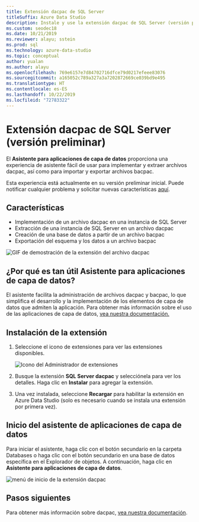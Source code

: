 ```yaml
---
title: Extensión dacpac de SQL Server
titleSuffix: Azure Data Studio
description: Instale y use la extensión dacpac de SQL Server (versión preliminar) para Azure Data Studio.
ms.custom: seodec18
ms.date: 10/21/2019
ms.reviewer: alayu; sstein
ms.prod: sql
ms.technology: azure-data-studio
ms.topic: conceptual
author: yualan
ms.author: alayu
ms.openlocfilehash: 769e6157e7d84702716dfce79d0217efeee83076
ms.sourcegitcommit: a165052c789a327a3a7202872669ce039bd9e495
ms.translationtype: HT
ms.contentlocale: es-ES
ms.lasthandoff: 10/22/2019
ms.locfileid: "72783322"
---
```

# <a name="sql-server-dacpac-extension-preview"></a>Extensión dacpac de SQL Server (versión preliminar)

El **Asistente para aplicaciones de capa de datos** proporciona una experiencia de asistente fácil de usar para implementar y extraer archivos dacpac, así como para importar y exportar archivos bacpac.

Esta experiencia está actualmente en su versión preliminar inicial. Puede notificar cualquier problema y solicitar nuevas características [aquí](https://github.com/microsoft/azuredatastudio/issues).


## <a name="features"></a>Características

* Implementación de un archivo dacpac en una instancia de SQL Server
* Extracción de una instancia de SQL Server en un archivo dacpac
* Creación de una base de datos a partir de un archivo bacpac
* Exportación del esquema y los datos a un archivo bacpac

![GIF de demostración de la extensión del archivo dacpac](media/extensions/sql-server-dacpac-extension/dacpac-extension-demo.gif)


## <a name="why-would-i-use-the-data-tier-application-wizard"></a>¿Por qué es tan útil Asistente para aplicaciones de capa de datos?

El asistente facilita la administración de archivos dacpac y bacpac, lo que simplifica el desarrollo y la implementación de los elementos de capa de datos que admiten la aplicación. Para obtener más información sobre el uso de las aplicaciones de capa de datos, [vea nuestra documentación.](https://docs.microsoft.com/sql/relational-databases/data-tier-applications/data-tier-applications?view=sql-server-2017)


## <a name="install-the-extension"></a>Instalación de la extensión

1. Seleccione el icono de extensiones para ver las extensiones disponibles.

    ![Icono del Administrador de extensiones](media/extensions/extension-manager-icon.png)

2. Busque la extensión **SQL Server dacpac** y selecciónela para ver los detalles. Haga clic en **Instalar** para agregar la extensión.

3. Una vez instalada, seleccione **Recargar** para habilitar la extensión en Azure Data Studio (solo es necesario cuando se instala una extensión por primera vez).


## <a name="launch-the-data-tier-application-wizard"></a>Inicio del asistente de aplicaciones de capa de datos

Para iniciar el asistente, haga clic con el botón secundario en la carpeta Databases o haga clic con el botón secundario en una base de datos específica en el Explorador de objetos. A continuación, haga clic en **Asistente para aplicaciones de capa de datos**.

![menú de inicio de la extensión dacpac](media/extensions/sql-server-dacpac-extension/dacpac-extension-launch.png)


## <a name="next-steps"></a>Pasos siguientes

Para obtener más información sobre dacpac, [vea nuestra documentación](https://docs.microsoft.com/sql/relational-databases/data-tier-applications/data-tier-applications?view=sql-server-2017).